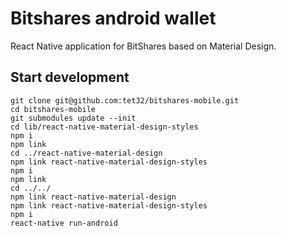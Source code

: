 # Bitshares android wallet

React Native application for BitShares based on Material Design.

## Start development

```
git clone git@github.com:tet32/bitshares-mobile.git
cd bitshares-mobile
git submodules update --init
cd lib/react-native-material-design-styles
npm i
npm link
cd ../react-native-material-design
npm link react-native-material-design-styles
npm i
npm link
cd ../../
npm link react-native-material-design
npm link react-native-material-design-styles
npm i
react-native run-android
```


